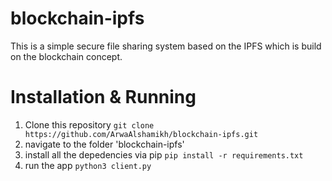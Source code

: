 # blockchain-ipfs
This is a simple secure file sharing system based on the IPFS which is build on the blockchain concept.

# Installation & Running
1. Clone this repository `git clone https://github.com/ArwaAlshamikh/blockchain-ipfs.git`
2. navigate to the folder 'blockchain-ipfs'
3. install all the depedencies via pip `pip install -r requirements.txt`
4. run the app `python3 client.py`
